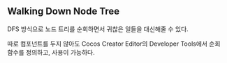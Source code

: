 ## Walking Down Node Tree

DFS 방식으로 노드 트리를 순회하면서 귀찮은 일들을 대신해줄 수 있다.

따로 컴포넌트를 두지 않아도 Cocos Creator Editor의 Developer Tools에서 순회 함수를 정의하고, 사용이 가능하다.

